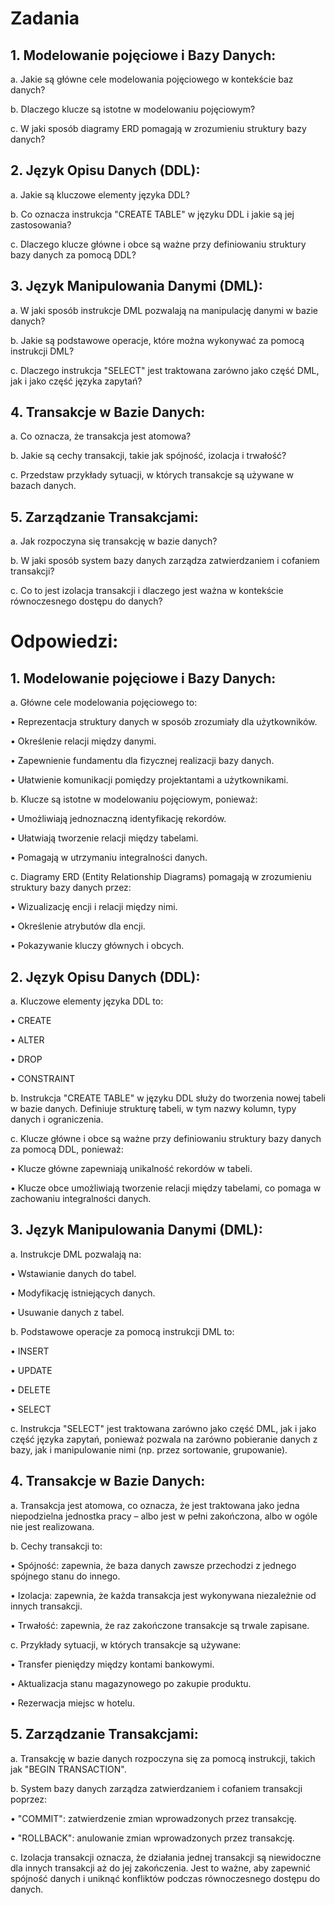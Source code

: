 # Zadania 
 
## 1.	Modelowanie pojęciowe i Bazy Danych: 
a.	Jakie są główne cele modelowania pojęciowego w kontekście baz danych? 

b.	Dlaczego klucze są istotne w modelowaniu pojęciowym? 

c.	W jaki sposób diagramy ERD pomagają w zrozumieniu struktury bazy danych? 
## 2.	Język Opisu Danych (DDL): 
a.	Jakie są kluczowe elementy języka DDL? 

b.	Co oznacza instrukcja "CREATE TABLE" w języku DDL i jakie są jej zastosowania? 

c.	Dlaczego klucze główne i obce są ważne przy definiowaniu struktury bazy danych za pomocą DDL? 
## 3.	Język Manipulowania Danymi (DML): 
a.	W jaki sposób instrukcje DML pozwalają na manipulację danymi w bazie danych? 

b.	Jakie są podstawowe operacje, które można wykonywać za pomocą instrukcji DML? 

c.	Dlaczego instrukcja "SELECT" jest traktowana zarówno jako część DML, jak i jako część języka zapytań? 
## 4.	Transakcje w Bazie Danych: 
a.	Co oznacza, że transakcja jest atomowa? 

b.	Jakie są cechy transakcji, takie jak spójność, izolacja i trwałość? 

c.	Przedstaw przykłady sytuacji, w których transakcje są używane w bazach danych. 
## 5.	Zarządzanie Transakcjami: 
a.	Jak rozpoczyna się transakcję w bazie danych? 

b.	W jaki sposób system bazy danych zarządza zatwierdzaniem i cofaniem transakcji? 

c.	Co to jest izolacja transakcji i dlaczego jest ważna w kontekście równoczesnego dostępu do danych? 

# Odpowiedzi:

## 1.	Modelowanie pojęciowe i Bazy Danych: 
a. Główne cele modelowania pojęciowego to:

•	Reprezentacja struktury danych w sposób zrozumiały dla użytkowników.

•	Określenie relacji między danymi.

•	Zapewnienie fundamentu dla fizycznej realizacji bazy danych.

•	Ułatwienie komunikacji pomiędzy projektantami a użytkownikami. 

b. Klucze są istotne w modelowaniu pojęciowym, ponieważ:

•	Umożliwiają jednoznaczną identyfikację rekordów.

•	Ułatwiają tworzenie relacji między tabelami.

•	Pomagają w utrzymaniu integralności danych. 

c. Diagramy ERD (Entity Relationship Diagrams) pomagają w zrozumieniu struktury bazy danych przez:

•	Wizualizację encji i relacji między nimi.

•	Określenie atrybutów dla encji.

•	Pokazywanie kluczy głównych i obcych.
## 2.	Język Opisu Danych (DDL): 
a. Kluczowe elementy języka DDL to:

•	CREATE

•	ALTER

•	DROP

•	CONSTRAINT 

b. Instrukcja "CREATE TABLE" w języku DDL służy do tworzenia nowej tabeli w bazie danych. Definiuje strukturę tabeli, w tym nazwy kolumn, typy danych i ograniczenia. 

c. Klucze główne i obce są ważne przy definiowaniu struktury bazy danych za pomocą DDL, ponieważ:

•	Klucze główne zapewniają unikalność rekordów w tabeli.

•	Klucze obce umożliwiają tworzenie relacji między tabelami, co pomaga w zachowaniu integralności danych.
## 3.	Język Manipulowania Danymi (DML): 
a. Instrukcje DML pozwalają na:

•	Wstawianie danych do tabel.

•	Modyfikację istniejących danych.

•	Usuwanie danych z tabel.

b. Podstawowe operacje za pomocą instrukcji DML to:

•	INSERT

•	UPDATE

•	DELETE

•	SELECT 

c. Instrukcja "SELECT" jest traktowana zarówno jako część DML, jak i jako część języka zapytań, ponieważ pozwala na zarówno pobieranie danych z bazy, jak i manipulowanie nimi (np. przez sortowanie, grupowanie).
## 4.	Transakcje w Bazie Danych: 
a. Transakcja jest atomowa, co oznacza, że jest traktowana jako jedna niepodzielna jednostka pracy – albo jest w pełni zakończona, albo w ogóle nie jest realizowana. 

b. Cechy transakcji to:

•	Spójność: zapewnia, że baza danych zawsze przechodzi z jednego spójnego stanu do innego.

•	Izolacja: zapewnia, że każda transakcja jest wykonywana niezależnie od innych transakcji.

•	Trwałość: zapewnia, że raz zakończone transakcje są trwale zapisane. 

c. Przykłady sytuacji, w których transakcje są używane:

•	Transfer pieniędzy między kontami bankowymi.

•	Aktualizacja stanu magazynowego po zakupie produktu.

•	Rezerwacja miejsc w hotelu.
## 5.	Zarządzanie Transakcjami: 
a. Transakcję w bazie danych rozpoczyna się za pomocą instrukcji, takich jak "BEGIN TRANSACTION". 

b. System bazy danych zarządza zatwierdzaniem i cofaniem transakcji poprzez:

•	"COMMIT": zatwierdzenie zmian wprowadzonych przez transakcję.

•	"ROLLBACK": anulowanie zmian wprowadzonych przez transakcję. 

c. Izolacja transakcji oznacza, że działania jednej transakcji są niewidoczne dla innych transakcji aż do jej zakończenia. Jest to ważne, aby zapewnić spójność danych i uniknąć konfliktów podczas równoczesnego dostępu do danych.


